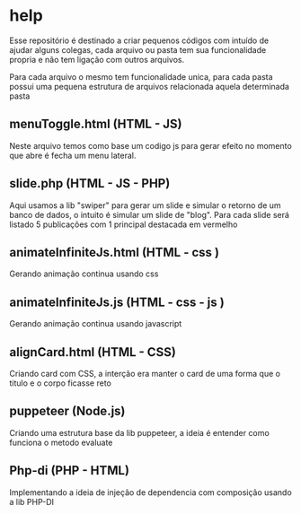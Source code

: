 # help

Esse repositório é destinado a criar pequenos códigos com intuído de ajudar alguns colegas, cada arquivo ou pasta tem sua funcionalidade propria e não tem ligação com outros arquivos.

Para cada arquivo o mesmo tem funcionalidade unica, para cada pasta possui uma pequena estrutura de arquivos relacionada aquela determinada pasta

## menuToggle.html (HTML - JS)
  Neste arquivo temos como base um codigo js para gerar efeito no momento que abre é fecha um menu lateral.
## slide.php (HTML - JS - PHP)
  Aqui usamos a lib "swiper" para gerar um slide e simular o retorno de um banco de dados, o intuito é simular um slide de "blog". Para cada slide será listado 5 publicações com 1 principal destacada em vermelho
## animateInfiniteJs.html (HTML - css )
  Gerando animação continua usando css
## animateInfiniteJs.js (HTML - css - js )
  Gerando animação continua usando javascript
## alignCard.html (HTML - CSS)
  Criando card com CSS, a interção era manter o card de uma forma que o titulo e o corpo ficasse reto
## puppeteer (Node.js)
  Criando uma estrutura base da lib puppeteer, a ideia é entender como funciona o metodo evaluate
## Php-di (PHP - HTML)
  Implementando a ideia de injeção de dependencia com composição usando a lib PHP-DI
